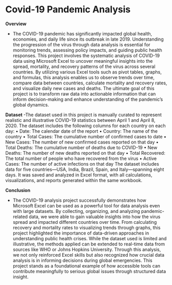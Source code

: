 # Covid-19 Pandemic Analysis
**Overview**
- The COVID-19 pandemic has significantly impacted global health, economies, and daily life since 
its outbreak in late 2019. Understanding the progression of the virus through data analysis is essential 
for monitoring trends, assessing policy impacts, and guiding public health responses. This project 
involves the systematic analysis of COVID-19 data using Microsoft Excel to uncover meaningful 
insights into the spread, mortality, and recovery patterns of the virus across several countries. By 
utilizing various Excel tools such as pivot tables, graphs, and formulas, this analysis enables us to 
observe trends over time, compare data between countries, calculate mortality and recovery rates, 
and visualize daily new cases and deaths. The ultimate goal of this project is to transform raw data 
into actionable information that can inform decision-making and enhance understanding of the 
pandemic’s global dynamics.


**Dataset**
-The dataset used in this project is manually curated to represent realistic and illustrative COVID-19 
statistics between April 1 and April 8, 2020. The dataset includes the following columns for each country 
on each day: 
• Date: The calendar date of the report 
• Country: The name of the country 
• Total Cases: The cumulative number of confirmed cases to date 
• New Cases: The number of new confirmed cases reported on that day 
• Total Deaths: The cumulative number of deaths due to COVID-19 
• New Deaths: The number of new deaths reported on that day 
• Total Recovered: The total number of people who have recovered from the virus 
• Active Cases: The number of active infections on that day 
The dataset includes data for five countries—USA, India, Brazil, Spain, and Italy—spanning eight days. 
It was saved and analyzed in Excel format, with all calculations, visualizations, and reports generated 
within the same workbook.


**Conclusion**
- The COVID-19 analysis project successfully demonstrates how Microsoft Excel can be used as a 
powerful tool for data analysis even with large datasets. By collecting, organizing, and analyzing 
pandemic-related data, we were able to gain valuable insights into how the virus spread and impacted 
different countries over time. 
From calculating recovery and mortality rates to visualizing trends through graphs, this project 
highlighted the importance of data-driven approaches in understanding public health crises. While the 
dataset used is limited and illustrative, the methods applied can be extended to real-time data from 
sources like WHO or Johns Hopkins University. 
Through this analysis, we not only reinforced Excel skills but also recognized how crucial data analysis 
is in informing decisions during global emergencies. This project stands as a foundational example of 
how accessible tools can contribute meaningfully to serious global issues through structured data insight.
